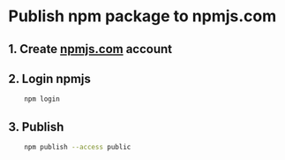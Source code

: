 # Publish npm package to npmjs.com

## 1. Create [npmjs.com](https://www.npmjs.com/) account

## 2. Login npmjs

```bash
    npm login
```

## 3. Publish

```bash
    npm publish --access public
```
